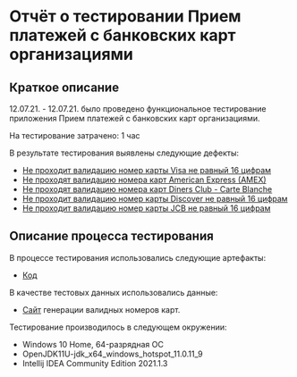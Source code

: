 # Отчёт о тестировании Прием платежей с банковских карт организациями


## Краткое описание

12.07.21. - 12.07.21. было проведено функциональное тестирование приложения Прием платежей с банковских карт организациями.

На тестирование затрачено: 1 час

В результате тестирования выявлены следующие дефекты:
* [Не проходит валидацию номер карты Visa не равный 16 цифрам](https://github.com/VladimirAlf/CreditCardNumber/issues/1)
* [Не проходят валидацию номера карт American Express (AMEX)](https://github.com/VladimirAlf/CreditCardNumber/issues/2)
* [Не проходят валидацию номера карт Diners Club - Carte Blanche](https://github.com/VladimirAlf/CreditCardNumber/issues/3)
* [Не проходит валидацию номер карты Discover не равный 16 цифрам](https://github.com/VladimirAlf/CreditCardNumber/issues/4)
* [Не проходит валидацию номер карты JCB не равный 16 цифрам](https://github.com/VladimirAlf/CreditCardNumber/issues/5)

## Описание процесса тестирования

В процессе тестирования использовались следующие артефакты:
* [Код](https://github.com/VladimirAlf/CreditCardNumber/commit/7b9ce2995fa0a11b00bad053f4c1a7c377379017#diff-1597d2955516e4d404c9395c883d26475c58b27032926237f062392226c69fe9)



В качестве тестовых данных использовались данные:
* [Сайт](https://www.freeformatter.com/credit-card-number-generator-validator.html) генерации валидных номеров карт.


Тестирование производилось в следующем окружении:
* Windows 10 Home, 64-разрядная ОС
* OpenJDK11U-jdk_x64_windows_hotspot_11.0.11_9
* Intellij IDEA Community Edition 2021.1.3